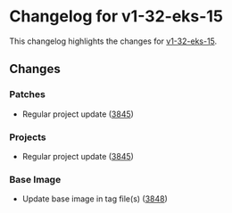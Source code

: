 # Changelog for v1-32-eks-15

This changelog highlights the changes for [v1-32-eks-15](https://github.com/aws/eks-distro/tree/v1-32-eks-15).

## Changes

### Patches
* Regular project update ([3845](https://github.com/aws/eks-distro/pull/3845))

### Projects
* Regular project update ([3845](https://github.com/aws/eks-distro/pull/3845))

### Base Image
* Update base image in tag file(s) ([3848](https://github.com/aws/eks-distro/pull/3848))

